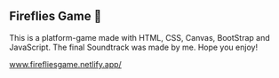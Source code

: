 ## Fireflies Game 📱
<p> This is a platform-game made with HTML, CSS, Canvas, BootStrap and JavaScript. The final Soundtrack was made by me. Hope you enjoy!

www.firefliesgame.netlify.app/

